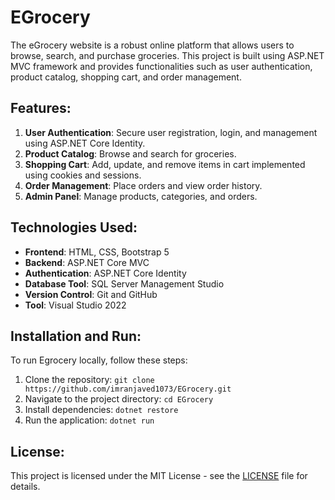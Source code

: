 # EGrocery

The eGrocery website is a robust online platform that allows users to browse, search, and purchase groceries. This project is built using ASP.NET MVC framework and provides functionalities such as user authentication, product catalog, shopping cart, and order management.

## Features:

1. **User Authentication**: Secure user registration, login, and management using ASP.NET Core Identity.
2. **Product Catalog**: Browse and search for groceries.
3. **Shopping Cart**: Add, update, and remove items in cart implemented using cookies and sessions.
4. **Order Management**: Place orders and view order history.
5. **Admin Panel**: Manage products, categories, and orders.

## Technologies Used:

- **Frontend**: HTML, CSS, Bootstrap 5
- **Backend**: ASP.NET Core MVC
- **Authentication**: ASP.NET Core Identity
- **Database Tool**: SQL Server Management Studio
- **Version Control**: Git and GitHub
- **Tool**: Visual Studio 2022

## Installation and Run:

To run Egrocery locally, follow these steps:

1. Clone the repository: `git clone https://github.com/imranjaved1073/EGrocery.git`
2. Navigate to the project directory: `cd EGrocery`
3. Install dependencies: `dotnet restore`
4. Run the application: `dotnet run`


## License:

This project is licensed under the MIT License - see the [LICENSE](LICENSE) file for details.
